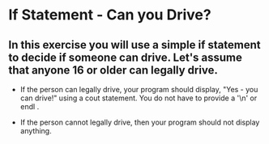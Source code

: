 # If Statement - Can you Drive?
## In this exercise you will use a simple if  statement to decide if someone can drive. Let's assume that anyone 16 or older can legally drive.

* If the person can legally drive, your program should display, "Yes - you can drive!" using a cout  statement. You do not have to provide a '\n'  or endl .

* If the person cannot legally drive, then your program should not display anything.

